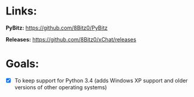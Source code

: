 # Links:

**PyBitz:** https://github.com/8Bitz0/PyBitz

**Releases:** https://github.com/8Bitz0/xChat/releases

# Goals:

- [x] To keep support for Python 3.4 (adds Windows XP support and older versions of other operating systems)
